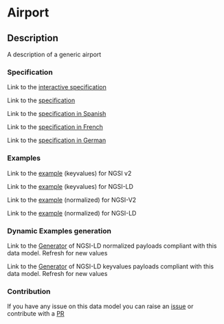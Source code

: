 # Airport

## Description 

A description of a generic airport
### Specification

Link to the [interactive specification](https://swagger.lab.fiware.org/?url=https://smart-data-models.github.io/dataModel.Aeronautics/Airport/swagger.yaml)

Link to the [specification](https://smart-data-models.github.io/dataModel.Aeronautics/Airport/doc/spec.md)

Link to the [specification in Spanish](https://smart-data-models.github.io/dataModel.Aeronautics/Airport/doc/spec_ES.md)

Link to the [specification in French](https://smart-data-models.github.io/dataModel.Aeronautics/Airport/doc/spec_FR.md)

Link to the [specification in German](https://smart-data-models.github.io/dataModel.Aeronautics/Airport/doc/spec_DE.md)
### Examples

Link to the [example](https://smart-data-models.github.io/dataModel.Aeronautics/Airport/examples/example.json) (keyvalues) for NGSI v2

Link to the [example](https://smart-data-models.github.io/dataModel.Aeronautics/Airport/examples/example.jsonld) (keyvalues) for NGSI-LD

Link to the [example](https://smart-data-models.github.io/dataModel.Aeronautics/Airport/examples/example-normalized.json) (normalized) for NGSI-V2

Link to the [example](https://smart-data-models.github.io/dataModel.Aeronautics/Airport/examples/example-normalized.jsonld) (normalized) for NGSI-LD
### Dynamic Examples generation

Link to the [Generator](https://smartdatamodels.org/extra/ngsi-ld_generator_v0.92.php?schemaUrl=https://raw.githubusercontent.com/smart-data-models/dataModel.Aeronautics/master/Airport/schema.json&email=info@smartdatamodels.org) of NGSI-LD normalized payloads compliant with this data model. Refresh for new values

Link to the [Generator](https://smartdatamodels.org/extra/ngsi-ld_generator_keyvalues_v0.92.php?schemaUrl=https://raw.githubusercontent.com/smart-data-models/dataModel.Aeronautics/master/Airport/schema.json&email=info@smartdatamodels.org) of NGSI-LD keyvalues payloads compliant with this data model. Refresh for new values
### Contribution

 If you have any issue on this data model you can raise an [issue](https://github.com/smart-data-models/dataModel.Aeronautics/issues)  or contribute with a [PR](https://github.com/smart-data-models/dataModel.Aeronautics/pulls)